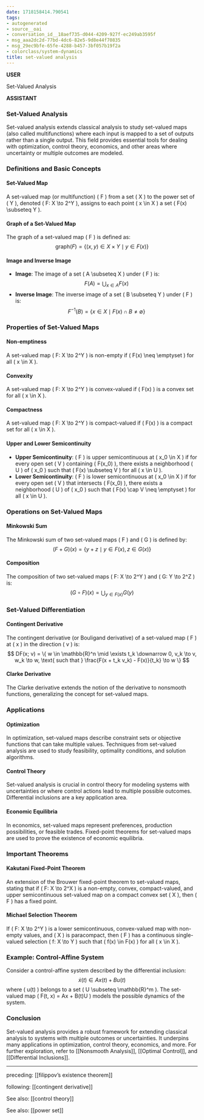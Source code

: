 ```yaml
---
date: 1718158414.790541
tags:
- autogenerated
- source__oai
- conversation_id__18aef735-d044-4209-927f-ec249ab3595f
- msg_aaa2dc2d-77bd-4dc6-82e5-9d8e44f70835
- msg_29ec9bfe-65fe-4288-b457-3bf057b19f2a
- colorclass/system-dynamics
title: set-valued analysis
---
```


**USER**

Set-Valued Analysis


**ASSISTANT**

### Set-Valued Analysis

Set-valued analysis extends classical analysis to study set-valued maps (also called multifunctions) where each input is mapped to a set of outputs rather than a single output. This field provides essential tools for dealing with optimization, control theory, economics, and other areas where uncertainty or multiple outcomes are modeled.

### Definitions and Basic Concepts

#### Set-Valued Map

A set-valued map (or multifunction) \( F \) from a set \( X \) to the power set of \( Y \), denoted \( F: X \to 2^Y \), assigns to each point \( x \in X \) a set \( F(x) \subseteq Y \).

#### Graph of a Set-Valued Map

The graph of a set-valued map \( F \) is defined as:
$$
\text{graph}(F) = \{ (x, y) \in X \times Y \mid y \in F(x) \}
$$

#### Image and Inverse Image

- **Image**: The image of a set \( A \subseteq X \) under \( F \) is:
  $$
  F(A) = \bigcup_{x \in A} F(x)
  $$
- **Inverse Image**: The inverse image of a set \( B \subseteq Y \) under \( F \) is:
  $$
  F^{-1}(B) = \{ x \in X \mid F(x) \cap B \neq \emptyset \}
  $$

### Properties of Set-Valued Maps

#### Non-emptiness

A set-valued map \( F: X \to 2^Y \) is non-empty if \( F(x) \neq \emptyset \) for all \( x \in X \).

#### Convexity

A set-valued map \( F: X \to 2^Y \) is convex-valued if \( F(x) \) is a convex set for all \( x \in X \).

#### Compactness

A set-valued map \( F: X \to 2^Y \) is compact-valued if \( F(x) \) is a compact set for all \( x \in X \).

#### Upper and Lower Semicontinuity

- **Upper Semicontinuity**: \( F \) is upper semicontinuous at \( x_0 \in X \) if for every open set \( V \) containing \( F(x_0) \), there exists a neighborhood \( U \) of \( x_0 \) such that \( F(x) \subseteq V \) for all \( x \in U \).
- **Lower Semicontinuity**: \( F \) is lower semicontinuous at \( x_0 \in X \) if for every open set \( V \) that intersects \( F(x_0) \), there exists a neighborhood \( U \) of \( x_0 \) such that \( F(x) \cap V \neq \emptyset \) for all \( x \in U \).

### Operations on Set-Valued Maps

#### Minkowski Sum

The Minkowski sum of two set-valued maps \( F \) and \( G \) is defined by:
$$
(F + G)(x) = \{ y + z \mid y \in F(x), z \in G(x) \}
$$

#### Composition

The composition of two set-valued maps \( F: X \to 2^Y \) and \( G: Y \to 2^Z \) is:
$$
(G \circ F)(x) = \bigcup_{y \in F(x)} G(y)
$$

### Set-Valued Differentiation

#### Contingent Derivative

The contingent derivative (or Bouligand derivative) of a set-valued map \( F \) at \( x \) in the direction \( v \) is:
$$
DF(x; v) = \{ w \in \mathbb{R}^n \mid \exists t_k \downarrow 0, v_k \to v, w_k \to w, \text{ such that } \frac{F(x + t_k v_k) - F(x)}{t_k} \to w \}
$$

#### Clarke Derivative

The Clarke derivative extends the notion of the derivative to nonsmooth functions, generalizing the concept for set-valued maps.

### Applications

#### Optimization

In optimization, set-valued maps describe constraint sets or objective functions that can take multiple values. Techniques from set-valued analysis are used to study feasibility, optimality conditions, and solution algorithms.

#### Control Theory

Set-valued analysis is crucial in control theory for modeling systems with uncertainties or where control actions lead to multiple possible outcomes. Differential inclusions are a key application area.

#### Economic Equilibria

In economics, set-valued maps represent preferences, production possibilities, or feasible trades. Fixed-point theorems for set-valued maps are used to prove the existence of economic equilibria.

### Important Theorems

#### Kakutani Fixed-Point Theorem

An extension of the Brouwer fixed-point theorem to set-valued maps, stating that if \( F: X \to 2^X \) is a non-empty, convex, compact-valued, and upper semicontinuous set-valued map on a compact convex set \( X \), then \( F \) has a fixed point.

#### Michael Selection Theorem

If \( F: X \to 2^Y \) is a lower semicontinuous, convex-valued map with non-empty values, and \( X \) is paracompact, then \( F \) has a continuous single-valued selection \( f: X \to Y \) such that \( f(x) \in F(x) \) for all \( x \in X \).

### Example: Control-Affine System

Consider a control-affine system described by the differential inclusion:
$$
\dot{x}(t) \in Ax(t) + Bu(t)
$$
where \( u(t) \) belongs to a set \( U \subseteq \mathbb{R}^m \). The set-valued map \( F(t, x) = Ax + B(t)U \) models the possible dynamics of the system. 

### Conclusion

Set-valued analysis provides a robust framework for extending classical analysis to systems with multiple outcomes or uncertainties. It underpins many applications in optimization, control theory, economics, and more. For further exploration, refer to [[Nonsmooth Analysis]], [[Optimal Control]], and [[Differential Inclusions]].


---

preceding: [[filippov’s existence theorem]]  


following: [[contingent derivative]]

See also: [[control theory]]


See also: [[power set]]
